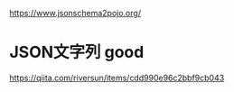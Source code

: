 https://www.jsonschema2pojo.org/
# JSON文字列 good

https://qiita.com/riversun/items/cdd990e96c2bbf9cb043
